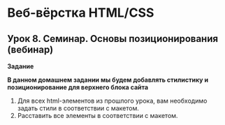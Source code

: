 # Веб-вёрстка HTML/CSS

## Урок 8. Семинар. Основы позиционирования (вебинар)

**Задание**

**В данном домашнем задании мы будем добавлять стилистику и позиционирование для верхнего блока сайта**

1. Для всех html-элементов из прошлого урока, вам необходимо задать стили в соответствии с макетом.
2. Расставить все элементы в соответствии с макетом.
